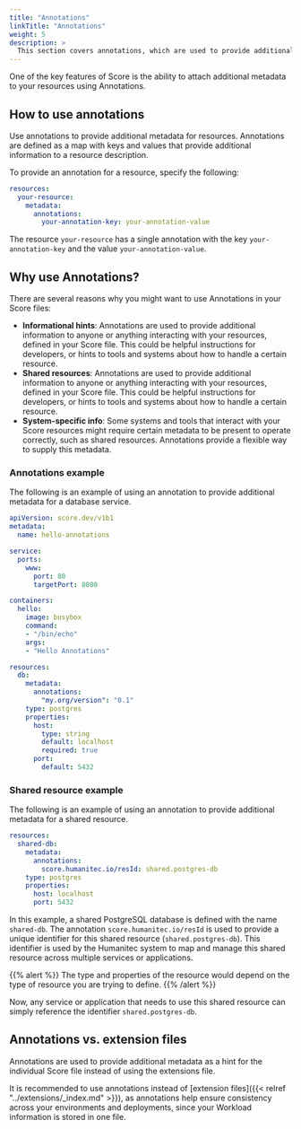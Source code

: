 ```yaml
---
title: "Annotations"
linkTitle: "Annotations"
weight: 5
description: >
  This section covers annotations, which are used to provide additional metadata for resources.
---
```


One of the key features of Score is the ability to attach additional metadata to your resources using Annotations.

## How to use annotations

Use annotations to provide additional metadata for resources. Annotations are defined as a map with keys and values that provide additional information to a resource description.

To provide an annotation for a resource, specify the following:

```yml
resources:
  your-resource:
    metadata:
      annotations:
        your-annotation-key: your-annotation-value
```

The resource `your-resource` has a single annotation with the key `your-annotation-key` and the value `your-annotation-value`.

## Why use Annotations?

There are several reasons why you might want to use Annotations in your Score files:

- **Informational hints**: Annotations are used to provide additional information to anyone or anything interacting with your resources, defined in your Score file. This could be helpful instructions for developers, or hints to tools and systems about how to handle a certain resource.
- **Shared resources**: Annotations are used to provide additional information to anyone or anything interacting with your resources, defined in your Score file. This could be helpful instructions for developers, or hints to tools and systems about how to handle a certain resource.
- **System-specific info**: Some systems and tools that interact with your Score resources might require certain metadata to be present to operate correctly, such as shared resources. Annotations provide a flexible way to supply this metadata.

### Annotations example

The following is an example of using an annotation to provide additional metadata for a database service.

```yml
apiVersion: score.dev/v1b1
metadata:
  name: hello-annotations

service:
  ports:
    www:
      port: 80
      targetPort: 8080

containers:
  hello:
    image: busybox
    command:
    - "/bin/echo"
    args:
    - "Hello Annotations"

resources:
  db:
    metadata:
      annotations:
        "my.org/version": "0.1"
    type: postgres
    properties:
      host:
        type: string
        default: localhost
        required: true
      port:
        default: 5432
```

### Shared resource example

The following is an example of using an annotation to provide additional metadata for a shared resource.

```yml
resources:
  shared-db:
    metadata:
      annotations:
        score.humanitec.io/resId: shared.postgres-db
    type: postgres
    properties:
      host: localhost
      port: 5432
```

In this example, a shared PostgreSQL database is defined with the name `shared-db`.
The annotation `score.humanitec.io/resId` is used to provide a unique identifier for this shared resource (`shared.postgres-db`).
This identifier is used by the Humanitec system to map and manage this shared resource across multiple services or applications.

{{% alert %}}
The type and properties of the resource would depend on the type of resource you are trying to define.
{{% /alert %}}

Now, any service or application that needs to use this shared resource can simply reference the identifier `shared.postgres-db`.

## Annotations vs. extension files

Annotations are used to provide additional metadata as a hint for the individual Score file instead of using the extensions file.

It is recommended to use annotations instead of [extension files]({{< relref "../extensions/_index.md" >}}), as annotations help ensure consistency across your environments and deployments, since your Workload information is stored in one file.
